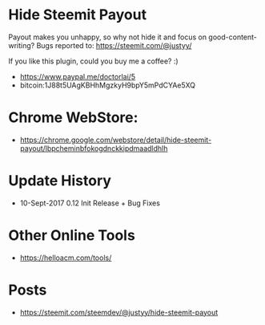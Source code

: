 # Hide Steemit Payout
Payout makes you unhappy, so why not hide it and focus on good-content-writing?
Bugs reported to:  https://steemit.com/@justyy/

If you like this plugin, could you buy me a coffee? :)
- https://www.paypal.me/doctorlai/5
- bitcoin:1J88t5UAgKBHhMgzkyH9bpY5mPdCYAe5XQ

# Chrome WebStore:
- https://chrome.google.com/webstore/detail/hide-steemit-payout/lbpcheminbfokogdnckkipdmaadldhlh

# Update History
- 10-Sept-2017 0.12 Init Release + Bug Fixes

# Other Online Tools
- https://helloacm.com/tools/

# Posts
- https://steemit.com/steemdev/@justyy/hide-steemit-payout
